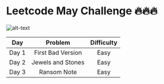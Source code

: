 # Leetcode May Challenge :fire::fire::fire:
![alt-text](https://www.google.com/url?sa=i&url=https%3A%2F%2Fleetcode.com%2Fdiscuss%2Fgeneral-discussion%2F595334%2FMay-LeetCoding-Challenge&psig=AOvVaw1NzVhnNAEyj3x0xTyKIMq4&ust=1588587368352000&source=images&cd=vfe&ved=0CAIQjRxqFwoTCID5pKa7l-kCFQAAAAAdAAAAABAE "Leetcode May Challenge")


|Day | Problem | Difficulty
|:---:|:------:|:---------:| 
|Day 1|First Bad Version| Easy|
|Day 2|Jewels and Stones| Easy|
|Day 3|Ransom Note| Easy|
